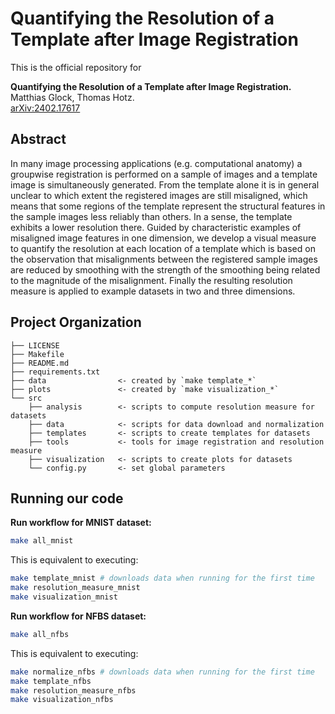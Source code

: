 # Quantifying the Resolution of a Template after Image Registration


This is the official repository for

**Quantifying the Resolution of a Template after Image Registration.**   
Matthias Glock, Thomas Hotz.  
[arXiv:2402.17617](https://arxiv.org/abs/2402.17617)


## Abstract

In many image processing applications (e.g. computational anatomy) a groupwise registration is performed on a sample of images and a template image is simultaneously generated. From the template alone it is in general unclear to which extent the registered images are still misaligned, which means that some regions of the template represent the structural features in the sample images less reliably than others. In a sense, the template exhibits a lower resolution there. Guided by characteristic examples of misaligned image features in one dimension, we develop a visual measure to quantify the resolution at each location of a template which is based on the observation that misalignments between the registered sample images are reduced by smoothing with the strength of the smoothing being related to the magnitude of the misalignment. Finally the resulting resolution measure is applied to example datasets in two and three dimensions.


## Project Organization

    ├── LICENSE
    ├── Makefile
    ├── README.md
    ├── requirements.txt
    ├── data                <- created by `make template_*`
    ├── plots               <- created by `make visualization_*`
    └── src
        ├── analysis        <- scripts to compute resolution measure for datasets
        ├── data            <- scripts for data download and normalization
        ├── templates       <- scripts to create templates for datasets
        ├── tools           <- tools for image registration and resolution measure
        ├── visualization   <- scripts to create plots for datasets
        └── config.py       <- set global parameters


## Running our code

**Run workflow for MNIST dataset:**

```bash
make all_mnist
```

This is equivalent to executing:
```bash
make template_mnist # downloads data when running for the first time
make resolution_measure_mnist
make visualization_mnist
```

**Run workflow for NFBS dataset:**

```bash
make all_nfbs
```

This is equivalent to executing:
```bash
make normalize_nfbs # downloads data when running for the first time
make template_nfbs
make resolution_measure_nfbs
make visualization_nfbs
```

